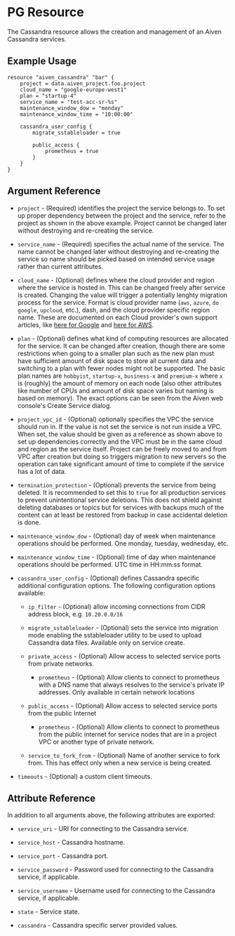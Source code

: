 # PG Resource

The Cassandra resource allows the creation and management of an Aiven Cassandra services.

## Example Usage

```hcl
resource "aiven_cassandra" "bar" {
    project = data.aiven_project.foo.project
    cloud_name = "google-europe-west1"
    plan = "startup-4"
    service_name = "test-acc-sr-%s"
    maintenance_window_dow = "monday"
    maintenance_window_time = "10:00:00"
    
    cassandra_user_config {
        migrate_sstableloader = true		

        public_access {
            prometheus = true
        }
    }
}
```

## Argument Reference

* `project` - (Required) identifies the project the service belongs to. To set up proper dependency
between the project and the service, refer to the project as shown in the above example.
Project cannot be changed later without destroying and re-creating the service.

* `service_name` - (Required) specifies the actual name of the service. The name cannot be changed
later without destroying and re-creating the service so name should be picked based on
intended service usage rather than current attributes.

* `cloud_name` - (Optional) defines where the cloud provider and region where the service is hosted
in. This can be changed freely after service is created. Changing the value will trigger
a potentially lenghty migration process for the service. Format is cloud provider name
(`aws`, `azure`, `do` `google`, `upcloud`, etc.), dash, and the cloud provider
specific region name. These are documented on each Cloud provider's own support articles,
like [here for Google](https://cloud.google.com/compute/docs/regions-zones/) and
[here for AWS](https://docs.aws.amazon.com/AmazonRDS/latest/UserGuide/Concepts.RegionsAndAvailabilityZones.html).

* `plan` - (Optional) defines what kind of computing resources are allocated for the service. It can
be changed after creation, though there are some restrictions when going to a smaller
plan such as the new plan must have sufficient amount of disk space to store all current
data and switching to a plan with fewer nodes might not be supported. The basic plan
names are `hobbyist`, `startup-x`, `business-x` and `premium-x` where `x` is
(roughly) the amount of memory on each node (also other attributes like number of CPUs
and amount of disk space varies but naming is based on memory). The exact options can be
seen from the Aiven web console's Create Service dialog.

* `project_vpc_id` - (Optional) optionally specifies the VPC the service should run in. If the value
is not set the service is not run inside a VPC. When set, the value should be given as a
reference as shown above to set up dependencies correctly and the VPC must be in the same
cloud and region as the service itself. Project can be freely moved to and from VPC after
creation but doing so triggers migration to new servers so the operation can take
significant amount of time to complete if the service has a lot of data.

* `termination_protection` - (Optional) prevents the service from being deleted. It is recommended to
set this to `true` for all production services to prevent unintentional service
deletions. This does not shield against deleting databases or topics but for services
with backups much of the content can at least be restored from backup in case accidental
deletion is done.

* `maintenance_window_dow` - (Optional) day of week when maintenance operations should be performed. 
One monday, tuesday, wednesday, etc.

* `maintenance_window_time` - (Optional) time of day when maintenance operations should be performed. 
UTC time in HH:mm:ss format.

* `cassandra_user_config` - (Optional) defines Cassandra specific additional configuration options. 
The following configuration options available:
    * `ip_filter` - (Optional) allow incoming connections from CIDR address block, e.g. `10.20.0.0/16`
    * `migrate_sstableloader` - (Optional) sets the service into migration mode enabling the sstableloader 
    utility to be used to upload Cassandra data files. Available only on service create.
    
    * `private_access` - (Optional) Allow access to selected service ports from private networks.
        * `prometheus` - (Optional) Allow clients to connect to prometheus with a DNS name that 
        always resolves to the service's private IP addresses. Only available in certain network locations
    
    * `public_access` - (Optional) Allow access to selected service ports from the public Internet
        * `prometheus` - (Optional) Allow clients to connect to prometheus from the public internet 
        for service nodes that are in a project VPC or another type of private network.
        
    * `service_to_fork_from` - (Optional) Name of another service to fork from. This has effect only 
    when a new service is being created.
    
* `timeouts` - (Optional) a custom client timeouts.

## Attribute Reference

In addition to all arguments above, the following attributes are exported:

* `service_uri` - URI for connecting to the Cassandra service.

* `service_host` - Cassandra hostname.

* `service_port` - Cassandra port.

* `service_password` - Password used for connecting to the Cassandra service, if applicable.

* `service_username` - Username used for connecting to the Cassandra service, if applicable.

* `state` - Service state.

* `cassandra` - Cassandra specific server provided values.
    